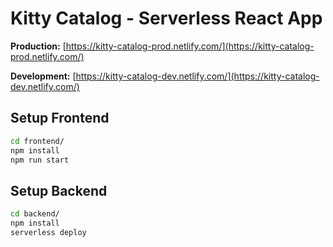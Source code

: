 # Kitty Catalog - Serverless React App

**Production:** [https://kitty-catalog-prod.netlify.com/](https://kitty-catalog-prod.netlify.com/)

**Development:** [https://kitty-catalog-dev.netlify.com/](https://kitty-catalog-dev.netlify.com/)

## Setup Frontend

```bash
cd frontend/
npm install
npm run start
```

## Setup Backend

```bash
cd backend/
npm install
serverless deploy
```
